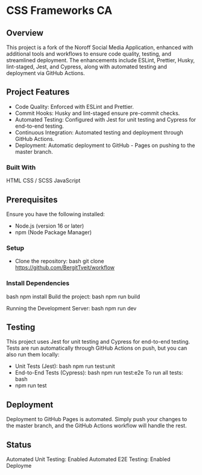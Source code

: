 # CSS Frameworks CA

## Overview

This project is a fork of the Noroff Social Media Application, enhanced with additional tools and workflows to ensure code quality, testing, and streamlined deployment. The enhancements include ESLint, Prettier, Husky, lint-staged, Jest, and Cypress, along with automated testing and deployment via GitHub Actions.

## Project Features

-   Code Quality: Enforced with ESLint and Prettier.
-   Commit Hooks: Husky and lint-staged ensure pre-commit checks.
-   Automated Testing: Configured with Jest for unit testing and Cypress for end-to-end testing.
-   Continuous Integration: Automated testing and deployment through GitHub Actions.
-   Deployment: Automatic deployment to GitHub - Pages on pushing to the master branch.

### Built With

HTML
CSS / SCSS
JavaScript

## Prerequisites

Ensure you have the following installed:

-   Node.js (version 16 or later)
-   npm (Node Package Manager)

### Setup

-   Clone the repository:
    bash
    git clone https://github.com/BergitTveit/workflow

### Install Dependencies

bash
npm install
Build the project:
bash
npm run build

Running the Development Server:
bash
npm run dev

## Testing

This project uses Jest for unit testing and Cypress for end-to-end testing. Tests are run automatically through GitHub Actions on push, but you can also run them locally:

-   Unit Tests (Jest):
    bash
    npm run test:unit
-   End-to-End Tests (Cypress):
    bash
    npm run test:e2e
    To run all tests:
    bash
-   npm run test

## Deployment

Deployment to GitHub Pages is automated. Simply push your changes to the master branch, and the GitHub Actions workflow will handle the rest.

## Status

Automated Unit Testing: Enabled
Automated E2E Testing: Enabled
Deployme

